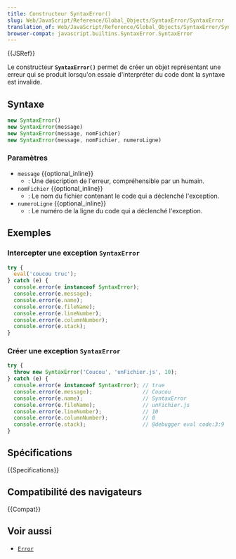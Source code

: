 ```yaml
---
title: Constructeur SyntaxError()
slug: Web/JavaScript/Reference/Global_Objects/SyntaxError/SyntaxError
translation_of: Web/JavaScript/Reference/Global_Objects/SyntaxError/SyntaxError
browser-compat: javascript.builtins.SyntaxError.SyntaxError
---
```

{{JSRef}}

Le constructeur **`SyntaxError()`** permet de créer un objet représentant une erreur qui se produit lorsqu'on essaie d'interpréter du code dont la syntaxe est invalide.

## Syntaxe

```js
new SyntaxError()
new SyntaxError(message)
new SyntaxError(message, nomFichier)
new SyntaxError(message, nomFichier, numeroLigne)
```

### Paramètres

- `message` {{optional_inline}}
  - : Une description de l'erreur, compréhensible par un humain.
- `nomFichier` {{optional_inline}}
  - : Le nom du fichier contenant le code qui a déclenché l'exception.
- `numeroLigne` {{optional_inline}}
  - : Le numéro de la ligne du code qui a déclenché l'exception.

## Exemples

### Intercepter une exception `SyntaxError`

```js
try {
  eval('coucou truc');
} catch (e) {
  console.error(e instanceof SyntaxError);
  console.error(e.message);
  console.error(e.name);
  console.error(e.fileName);
  console.error(e.lineNumber);
  console.error(e.columnNumber);
  console.error(e.stack);
}
```

### Créer une exception `SyntaxError`

```js
try {
  throw new SyntaxError('Coucou', 'unFichier.js', 10);
} catch (e) {
  console.error(e instanceof SyntaxError); // true
  console.error(e.message);                // Coucou
  console.error(e.name);                   // SyntaxError
  console.error(e.fileName);               // unFichier.js
  console.error(e.lineNumber);             // 10
  console.error(e.columnNumber);           // 0
  console.error(e.stack);                  // @debugger eval code:3:9
}
```

## Spécifications

{{Specifications}}

## Compatibilité des navigateurs

{{Compat}}

## Voir aussi

- [`Error`](/fr/docs/Web/JavaScript/Reference/Global_Objects/Error)
